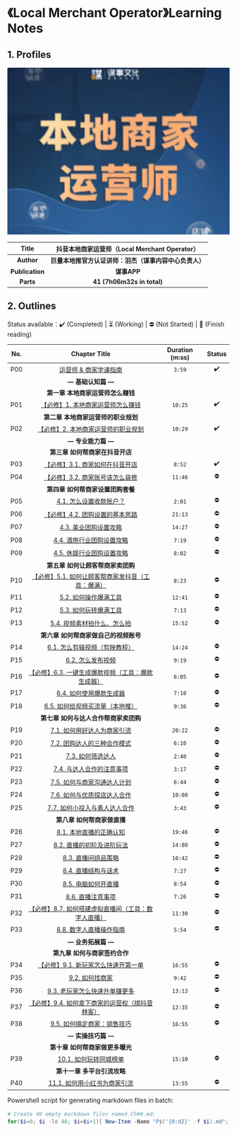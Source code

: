 # 《Local Merchant Operator》Learning Notes



## 1. Profiles                                               

![LMO logo](assets/cover.png)

|    **Title**    |   **抖音本地商家运营师（Local Merchant Operator）**    |
| :-------------: | :----------------------------------------------------: |
|   **Author**    | **巨量本地推官方认证讲师：羽杰（谋事内容中心负责人）** |
| **Publication** |                      **谋事APP**                       |
|    **Parts**    |               **41 (7h06m32s in total)**               |



## 2. Outlines

Status available：:heavy_check_mark: (Completed) | :hourglass_flowing_sand: (Working) | :no_entry: (Not Started) | :orange_book: (Finish reading)

| No.  |                        Chapter Title                         | Duration (m:ss) |       Status       |
| :--: | :----------------------------------------------------------: | :-------------: | :----------------: |
| P00  |              [运营师 & 商家学课指南](./P00.md)               |     `3:59`      | :heavy_check_mark: |
|      |                      **— 基础认知篇 —**                      |                 |                    |
|      |              **第一章 本地商家运营师怎么赚钱**               |                 |                    |
| P01  |        [【必修】1. 本地商家运营师怎么赚钱](./P01.md)         |     `10:25`     | :heavy_check_mark: |
|      |             **第二章 本地商家运营师的职业规划**              |                 |                    |
| P02  |       [【必修】2. 本地商家运营师的职业规划](./P02.md)        |     `10:29`     | :heavy_check_mark: |
|      |                      **— 专业能力篇 —**                      |                 |                    |
|      |               **第三章 如何帮商家在抖音开店**                |                 |                    |
| P03  |         [【必修】3.1. 商家如何在抖音开店](./P03.md)          |     `8:52`      | :heavy_check_mark: |
| P04  |         [【必修】3.2. 商家账号该怎么装修](./P04.md)          |     `11:46`     |     :no_entry:     |
|      |              **第四章 如何帮商家设置团购套餐**               |                 |                    |
| P05  |             [4.1. 怎么设置收款账户？](./P05.md)              |     `2:01`      |     :no_entry:     |
| P06  |         [【必修】4.2. 团购设置的基本思路](./P06.md)          |     `21:13`     |     :no_entry:     |
| P07  |              [4.3. 美业团购设置攻略](./P07.md)               |     `14:27`     |     :no_entry:     |
| P08  |            [4.4. 酒旅行业团购设置攻略](./P08.md)             |     `7:19`      |     :no_entry:     |
| P09  |            [4.5. 休娱行业团购设置攻略](./P09.md)             |     `8:02`      |     :no_entry:     |
|      |              **第五章 如何让顾客帮商家卖团购**               |                 |                    |
| P10  | [【必修】5.1. 如何让顾客帮商家发抖音（工具：爆满）](./P10.md) |     `8:23`      |     :no_entry:     |
| P11  |              [5.2. 如何操作爆满工具](./P11.md)               |     `12:41`     |     :no_entry:     |
| P12  |              [5.3. 如何玩转爆满工具](./P12.md)               |     `7:13`      |     :no_entry:     |
| P13  |           [5.4. 视频素材拍什么、怎么拍](./P13.md)            |     `15:52`     |     :no_entry:     |
|      |            **第六章 如何帮商家做自己的视频账号**             |                 |                    |
| P14  |          [6.1. 怎么剪辑视频（剪映教程）](./P14.md)           |     `14:24`     |     :no_entry:     |
| P15  |                [6.2. 怎么发布视频](./P15.md)                 |     `9:19`      |     :no_entry:     |
| P16  | [【必修】6.3. 一键生成爆款视频（工具：爆款生成器）](./P16.md) |     `6:05`      |     :no_entry:     |
| P17  |             [6.4. 如何使用爆款生成器](./P17.md)              |     `7:10`      |     :no_entry:     |
| P18  |         [6.5. 如何给视频买流量（本地推）](./P18.md)          |     `9:36`      |     :no_entry:     |
|      |            **第七章 如何与达人合作帮商家卖团购**             |                 |                    |
| P19  |           [7.1. 如何用好达人为商家引流](./P19.md)            |     `20:22`     |     :no_entry:     |
| P20  |           [7.2. 团购达人的三种合作模式](./P20.md)            |     `6:10`      |     :no_entry:     |
| P21  |                [7.3. 如何筛选达人](./P21.md)                 |     `2:40`      |     :no_entry:     |
| P22  |            [7.4. 与达人合作的注意事项](./P22.md)             |     `3:17`      |     :no_entry:     |
| P23  |           [7.5. 如何与商家沟通达人计划](./P23.md)            |     `6:44`      |     :no_entry:     |
| P24  |           [7.6. 如何与优质探店达人合作](./P24.md)            |     `10:08`     |     :no_entry:     |
| P25  |          [7.7. 如何小投入与素人达人合作](./P25.md)           |     `3:43`      |     :no_entry:     |
|      |                 **第八章 如何帮商家做直播**                  |                 |                    |
| P26  |             [8.1. 本地直播的正确认知](./P26.md)              |     `19:46`     |     :no_entry:     |
| P27  |            [8.2. 直播的初阶及进阶玩法](./P27.md)             |     `14:08`     |     :no_entry:     |
| P28  |               [8.3. 直播间组品策略](./P28.md)                |     `10:42`     |     :no_entry:     |
| P29  |               [8.4. 直播结构与话术](./P29.md)                |     `7:27`      |     :no_entry:     |
| P30  |               [8.5. 电脑如何开直播](./P30.md)                |     `8:54`      |     :no_entry:     |
| P31  |                [8.6. 直播注意事项](./P31.md)                 |     `7:26`      |     :no_entry:     |
| P32  | [【必修】8.7. 如何搭建虚拟直播间（工具：数字人直播）](./P32.md) |     `11:30`     |     :no_entry:     |
| P33  |             [8.8. 数字人直播操作指南](./P33.md)              |     `5:54`      |     :no_entry:     |
|      |                      **— 业务拓展篇 —**                      |                 |                    |
|      |                **第九章 如何与商家签约合作**                 |                 |                    |
| P34  |       [【必修】9.1. 新玩家怎么快速开第一单](./P34.md)        |     `16:55`     |     :no_entry:     |
| P35  |                 [9.2. 如何找商家](./P35.md)                  |     `9:42`      |     :no_entry:     |
| P36  |          [9.3. 老玩家怎么快速升单赚更多](./P36.md)           |     `13:13`     |     :no_entry:     |
| P37  | [【必修】9.4. 如何拿下商家的运营权（绑抖音林客）](./P37.md)  |     `12:35`     |     :no_entry:     |
| P38  |           [9.5. 如何搞定商家：销售技巧](./P38.md)            |     `16:55`     |     :no_entry:     |
|      |                      **— 实操技巧篇 —**                      |                 |                    |
|      |               **第十章 如何帮商家做更多曝光**                |                 |                    |
| P39  |              [10.1. 如何玩转同城榜单](./P39.md)              |     `15:10`     |     :no_entry:     |
|      |                 **第十一章 多平台引流攻略**                  |                 |                    |
| P40  |           [11.1. 如何用小红书为商家引流](./P40.md)           |     `13:55`     |     :no_entry:     |



Powershell script for generating markdown files in batch:

```powershell
# Create 40 empty markdown files named Ch##.md:
for($i=0; $i -le 40; $i=$i+1){ New-Item -Name "P$('{0:d2}' -f $i).md"; }
```

 
